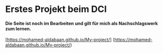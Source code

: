 # Erstes Projekt beim DCI
#### Die Seite ist noch im Bearbeiten und gilt für mich als Nachschlagswerk zum lernen.
[https://mohamed-aldabaan.github.io/My-project/] (https://mohamed-aldabaan.github.io/My-project/)
